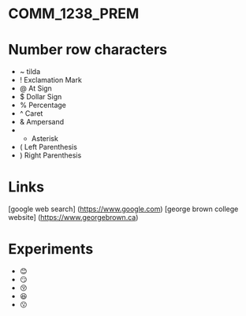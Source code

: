 # COMM_1238_PREM
# Number row characters
- ~ tilda
- ! Exclamation Mark
- @ At Sign
- $ Dollar Sign
- % Percentage
- ^ Caret
- & Ampersand
- * Asterisk
- ( Left Parenthesis
- ) Right Parenthesis

# Links
[google web search] (https://www.google.com)
[george brown college website] (https://www.georgebrown.ca) 

# Experiments 
- :blush:
- :smirk:
- :kissing_closed_eyes:
- :satisfied:
- :kissing:

